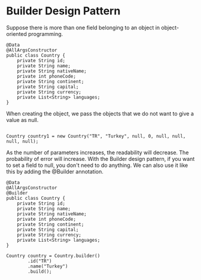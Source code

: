 # Builder Design Pattern
Suppose there is more than one field belonging to an object in object-oriented programming. 
```
@Data
@AllArgsConstructor
public class Country {
    private String id;
    private String name;
    private String nativeName;
    private int phoneCode;
    private String continent;
    private String capital;
    private String currency;
    private List<String> languages;
}    
```

When creating the object, we pass the objects that we do not want to give a value as null.
```

Country country1 = new Country("TR", "Turkey", null, 0, null, null, null, null);

```

As the number of parameters increases, the readability will decrease. The probability of error will increase. With the Builder design pattern, if you want to set a field to null, you don't need to do anything. We can also use it like this by adding the @Builder annotation.

```
@Data
@AllArgsConstructor
@Builder
public class Country {
    private String id;
    private String name;
    private String nativeName;
    private int phoneCode;
    private String continent;
    private String capital;
    private String currency;
    private List<String> languages;
} 
```

```
Country country = Country.builder()
        .id("TR")
        .name("Turkey")
        .build();
```
